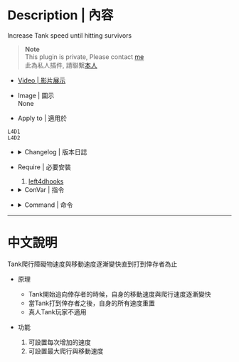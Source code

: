 # Description | 內容
Increase Tank speed until hitting survivors

> __Note__ <br/>
This plugin is private, Please contact [me](https://github.com/fbef0102/Game-Private_Plugin#私人插件列表-private-plugins-list)<br/>
此為私人插件, 請聯繫[本人](https://github.com/fbef0102/Game-Private_Plugin#私人插件列表-private-plugins-list)

* [Video | 影片展示](https://youtu.be/Vx2SJ0JNIhA)

* Image | 圖示
	<br/>None

* Apply to | 適用於
```
L4D1
L4D2
```

* <details><summary>Changelog | 版本日誌</summary>

	```php
	* v1.5
		* Original Request by Anzu
	```
</details>

* Require | 必要安裝
	1. [left4dhooks](https://forums.alliedmods.net/showthread.php?t=321696)

* <details><summary>ConVar | 指令</summary>

	* cfg/sourcemod/l4d_tank_speed_boost.cfg
	```php
	// Increase the tank animation speed each time.
	l4d_tank_animation_boost_add "0.05"

	// Maximum tank animation speed.
	l4d_tank_animation_boost_max "2.50"

	// Increase the tank movement speed each time.
	l4d_tank_speed_boost_add "0.05"

	// Time interval to increase the tank movement & animation speed. (0=off)
	l4d_tank_speed_boost_interval "2.5"

	// Maximum tank movement speed.
	l4d_tank_speed_boost_max "2.50"
	```
</details>

* <details><summary>Command | 命令</summary>
	
	None
</details>

- - - -
# 中文說明
Tank爬行障礙物速度與移動速度逐漸變快直到打到倖存者為止 

* 原理
	* Tank開始追向倖存者的時候，自身的移動速度與爬行速度逐漸變快
	* 當Tank打到倖存者之後，自身的所有速度重置
	* 真人Tank玩家不適用

* 功能
	1. 可設置每次增加的速度
	2. 可設置最大爬行與移動速度
